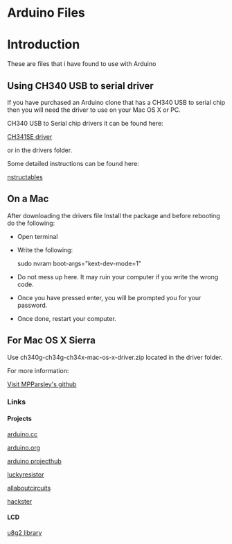 
# Arduino Files

# Introduction
These are files that i have found to use with Arduino

## Using CH340 USB to serial driver

If you have purchased an Arduino clone that has a CH340 USB to serial chip
then you will need the driver to use on your Mac OS X or PC.


CH340 USB to Serial chip drivers it can be found here:

[CH341SE driver](http://www.wch.cn/download/CH341SER_ZIP.html)

or in the drivers folder.

Some detailed instructions can be found here:

[nstructables](https://www.instructables.com/id/Arduino-Nano-CH340/)

## On a Mac

After downloading the drivers file
Install the package and before rebooting do the following:

* Open terminal
* Write the following: 
	
	sudo nvram boot-args="kext-dev-mode=1" 

* Do not mess up here. It may ruin your computer if you write the wrong code.

* Once you have pressed enter, you will be prompted you for your password.
* Once done, restart your computer.

## For Mac OS X Sierra

Use ch340g-ch34g-ch34x-mac-os-x-driver.zip located in the driver folder.

For more information:

[Visit MPParsley's github](https://github.com/MPParsley/ch340g-ch34g-ch34x-mac-os-x-driver)


### Links

#### Projects

[arduino.cc](http://www.arduino.cc/)

[arduino.org](http://www.arduino.org/)


[arduino projecthub](https://create.arduino.cc/projecthub)

[luckyresistor](https://luckyresistor.me/)

[allaboutcircuits](https://www.allaboutcircuits.com/)

[hackster](https://www.hackster.io/)

#### LCD

[u8g2 library](https://github.com/olikraus/u8g2)


